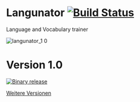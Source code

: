 Langunator [![Build Status](https://travis-ci.org/MichaelSp/Langunator.png?branch=master)](https://travis-ci.org/MichaelSp/Langunator)
==========
Language and Vocabulary trainer

![langunator_1 0](https://f.cloud.github.com/assets/448282/1229225/6862fa2e-27b4-11e3-9e20-13fcb87852bd.png)

Version 1.0
==
[<img src="http://www.vlc.de/img/download_button.png" alt="Binary release" />](https://github.com/MichaelSp/Langunator/releases/download/v1.0/Langunator.exe)

[Weitere Versionen](https://github.com/MichaelSp/Langunator/releases)

